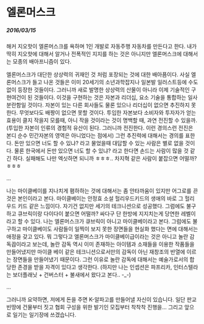 # 엘론머스크
##### 2016/03/15

해커 지오핫이 엘론머스크를 욕하며 1인 개발로 자동주행 자동차를 만든다고 한다. 내가 딱히 지오핫에 대해서 알거나 전폭적인 지지를 하는 것은 아니지만 엘론머스크에 대해서는 모종의 배아프니즘이 있다.


엘론머스크가 대단한 상상력의 귀재인 것 처럼 포장되는 것에 대한 배아픔이다. 사실 엘론머스크가 들고 나온 것들은 이미 20세기의 소년과학잡지나 일본발 일러스트등에 수도 없이 등장한 것들이다. 그러니까 새로 발명한 상상력의 산물이 아니라 이제 기술적인 구현여건이 된 것들이다. 이것을 구현하는 것은 자본과 리더십, 요소 기술을 통합하는 일사분란함일 것이다. 자본이 있는 다른 회사들도 물론 있으나 리더십이 없으면 추진하지 못한다. 무엇보다도 배짱이 없으면 못할 것이다. 투입한 자본보다 소비자와 투자자가 얻는 효용이 클지 작을지 모를때, 아니 작을 것이라는 것이 명백할 때, 과연 전진할 수 있을까. (투입한 자본이 인류의 경험적 유산이 된다. 그러니까 전진한다. 이런 경의스런 전진은 본디 순수 민간자본의 영역은 아니었다는 점에서) 그런 추진력에 대해서는 경의를 표한다. 돈만 있으면 너도 할 수 있냐? 라고 물었을때 대답할 수 있는 사람은 별로 없을 것이다. 물론 한국에서 돈만 있으면 너도 할 수 있냐? 라고 한다면 손드는 사람이 많을 것 같긴 하다. 실패해도 나만 엑싯하면 되니까 ㅎㅎㅎ.. 차지혁 같은 사람이 붙잡으면 어떨까? ㅎㅎㅎ


...


나는 마이클베이를 지나치게 폄하하는 것에 대해서는 좀 안타까움이 있지만 어그로를 끈 것은 본인이라고 본다. 마이클베이는 안정효 소설 헐리우드키드의 생애의 바로 그 헐리우드 키드 같은 느낌이다. 자기건 없지만 세기의 테크니션으로 성공했다. 그럼에도 불구하고 큐브릭이랑 다이다이 붙으면 어떨까? 싸다구 단 한방에 지지치는게 당연한 레벨이라고 할 수 있다. 나는 엘론머스크가 큐브릭이 아니고 마이클베이라고 본다. 그럼에도 불구하고 마이클베이도 사람들이 일찍이 보지 못한 장면들을 현실화 했다는 면에 대해서는 애정을 갖고 있다. 뭐 그렇다고 엘론머스크가 마이클베이급이라는 것은 아니고 놀란 감독끕이라고 보는데, 놀란 감독 역시 이미 존재하는 아이템과 소재들을 이용한 작품들을 만들어냈지만 마이클 베이 같은 테크니션으로서만의 감독이 아닌 재창조의 반열에 이르는 장면들을 만들어냈기 때문이다. 그런 이유로 놀란 감독에 대해서는 예술가로서의 합당한 존경을 받을 자격이 있다고 생각한다. (하지만 나는 인셉션은 파프리카, 인터스텔라는 보더플래닛 + 건버스터 + 불새에서 왔다고 본다.. -_-)


...


그러니까 요약하면, 저에게 돈을 주면 K-알파고를 만들어낼 자신이 있습니다. 일단 판교 빈땅에 건물부터 짓고 협회 구성을 위한 발기인 모집부터 착착착 진행을... 그리고 앞으로 일기는 일기장에 쓰겠습니다.
